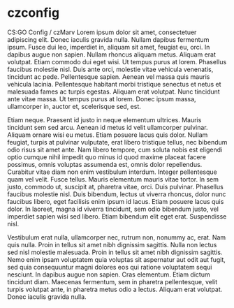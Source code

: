 # czconfig
CS:GO Config / czMarv
Lorem ipsum dolor sit amet, consectetuer adipiscing elit. Donec iaculis gravida nulla. Nullam dapibus fermentum ipsum. Fusce dui leo, imperdiet in, aliquam sit amet, feugiat eu, orci. In dapibus augue non sapien. Nullam rhoncus aliquam metus. Aliquam erat volutpat. Etiam commodo dui eget wisi. Ut tempus purus at lorem. Phasellus faucibus molestie nisl. Duis ante orci, molestie vitae vehicula venenatis, tincidunt ac pede. Pellentesque sapien. Aenean vel massa quis mauris vehicula lacinia. Pellentesque habitant morbi tristique senectus et netus et malesuada fames ac turpis egestas. Aliquam erat volutpat. Nunc tincidunt ante vitae massa. Ut tempus purus at lorem. Donec ipsum massa, ullamcorper in, auctor et, scelerisque sed, est.

Etiam neque. Praesent id justo in neque elementum ultrices. Mauris tincidunt sem sed arcu. Aenean id metus id velit ullamcorper pulvinar. Aliquam ornare wisi eu metus. Etiam posuere lacus quis dolor. Nullam feugiat, turpis at pulvinar vulputate, erat libero tristique tellus, nec bibendum odio risus sit amet ante. Nam libero tempore, cum soluta nobis est eligendi optio cumque nihil impedit quo minus id quod maxime placeat facere possimus, omnis voluptas assumenda est, omnis dolor repellendus. Curabitur vitae diam non enim vestibulum interdum. Integer pellentesque quam vel velit. Fusce tellus. Mauris elementum mauris vitae tortor. In sem justo, commodo ut, suscipit at, pharetra vitae, orci. Duis pulvinar. Phasellus faucibus molestie nisl. Duis bibendum, lectus ut viverra rhoncus, dolor nunc faucibus libero, eget facilisis enim ipsum id lacus. Etiam posuere lacus quis dolor. In laoreet, magna id viverra tincidunt, sem odio bibendum justo, vel imperdiet sapien wisi sed libero. Etiam bibendum elit eget erat. Suspendisse nisl.

Vestibulum erat nulla, ullamcorper nec, rutrum non, nonummy ac, erat. Nam quis nulla. Proin in tellus sit amet nibh dignissim sagittis. Nulla non lectus sed nisl molestie malesuada. Proin in tellus sit amet nibh dignissim sagittis. Nemo enim ipsam voluptatem quia voluptas sit aspernatur aut odit aut fugit, sed quia consequuntur magni dolores eos qui ratione voluptatem sequi nesciunt. In dapibus augue non sapien. Cras elementum. Etiam dictum tincidunt diam. Maecenas fermentum, sem in pharetra pellentesque, velit turpis volutpat ante, in pharetra metus odio a lectus. Aliquam erat volutpat. Donec iaculis gravida nulla.
